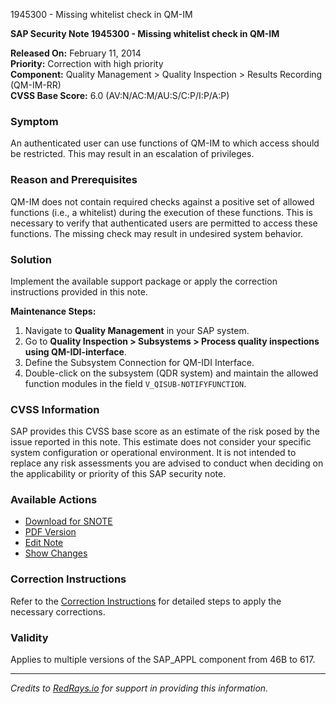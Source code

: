 1945300 - Missing whitelist check in QM-IM

**SAP Security Note 1945300 - Missing whitelist check in QM-IM**

**Released On:** February 11, 2014  
**Priority:** Correction with high priority  
**Component:** Quality Management > Quality Inspection > Results Recording (QM-IM-RR)  
**CVSS Base Score:** 6.0 (AV:N/AC:M/AU:S/C:P/I:P/A:P)

### **Symptom**
An authenticated user can use functions of QM-IM to which access should be restricted. This may result in an escalation of privileges.

### **Reason and Prerequisites**
QM-IM does not contain required checks against a positive set of allowed functions (i.e., a whitelist) during the execution of these functions. This is necessary to verify that authenticated users are permitted to access these functions. The missing check may result in undesired system behavior.

### **Solution**
Implement the available support package or apply the correction instructions provided in this note.

**Maintenance Steps:**
1. Navigate to **Quality Management** in your SAP system.
2. Go to **Quality Inspection > Subsystems > Process quality inspections using QM-IDI-interface**.
3. Define the Subsystem Connection for QM-IDI Interface.
4. Double-click on the subsystem (QDR system) and maintain the allowed function modules in the field `V_QISUB-NOTIFYFUNCTION`.

### **CVSS Information**
SAP provides this CVSS base score as an estimate of the risk posed by the issue reported in this note. This estimate does not consider your specific system configuration or operational environment. It is not intended to replace any risk assessments you are advised to conduct when deciding on the applicability or priority of this SAP security note.

### **Available Actions**
- [Download for SNOTE](https://notesdownloads.sap.com/note/0040000011489902017)
- [PDF Version](https://userapps.support.sap.com/sap/support/sfm/notes/print/0001945300?language=en-US&token=D79E4033B760204A572049091FA817E5)
- [Edit Note](https://me.sap.com/sap/support/notes/edit/0001945300)
- [Show Changes](https://me.sap.com/sap/support/notes/compareversions/0001945300)

### **Correction Instructions**
Refer to the [Correction Instructions](https://me.sap.com/corrins/0001945300/1) for detailed steps to apply the necessary corrections.

### **Validity**
Applies to multiple versions of the SAP_APPL component from 46B to 617.

---

*Credits to [RedRays.io](https://redrays.io) for support in providing this information.*